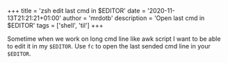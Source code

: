 +++
title = 'zsh edit last cmd in $EDITOR'
date = '2020-11-13T21:21:21+01:00'
author = 'mrdotb'
description = 'Open last cmd in $EDITOR'
tags = ['shell', 'til']
+++


Sometime when we work on long cmd line like awk script I want to be able to edit
it in my `$EDITOR`.
Use `fc` to open the last sended cmd line in your `$EDITOR`.
